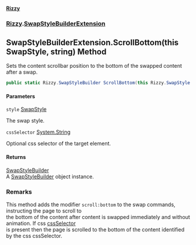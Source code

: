 #### [Rizzy](index 'index')
### [Rizzy](Rizzy 'Rizzy').[SwapStyleBuilderExtension](Rizzy.SwapStyleBuilderExtension 'Rizzy.SwapStyleBuilderExtension')

## SwapStyleBuilderExtension.ScrollBottom(this SwapStyle, string) Method

Sets the content scrollbar position to the bottom of the swapped content after a swap.

```csharp
public static Rizzy.SwapStyleBuilder ScrollBottom(this Rizzy.SwapStyle style, string? cssSelector=null);
```
#### Parameters

<a name='Rizzy.SwapStyleBuilderExtension.ScrollBottom(thisRizzy.SwapStyle,string).style'></a>

`style` [SwapStyle](Rizzy.SwapStyle 'Rizzy.SwapStyle')

The swap style.

<a name='Rizzy.SwapStyleBuilderExtension.ScrollBottom(thisRizzy.SwapStyle,string).cssSelector'></a>

`cssSelector` [System.String](https://docs.microsoft.com/en-us/dotnet/api/System.String 'System.String')

Optional css selector of the target element.

#### Returns
[SwapStyleBuilder](Rizzy.SwapStyleBuilder 'Rizzy.SwapStyleBuilder')  
A [SwapStyleBuilder](Rizzy.SwapStyleBuilder 'Rizzy.SwapStyleBuilder') object instance.

### Remarks
This method adds the modifier `scroll:bottom` to the swap commands, instructing the page to scroll to  
the bottom of the content after content is swapped immediately and without animation. If css [cssSelector](Rizzy.SwapStyleBuilderExtension.ScrollBottom(thisRizzy.SwapStyle,string)#Rizzy.SwapStyleBuilderExtension.ScrollBottom(thisRizzy.SwapStyle,string).cssSelector 'Rizzy.SwapStyleBuilderExtension.ScrollBottom(this Rizzy.SwapStyle, string).cssSelector')  
is present then the page is scrolled to the bottom of the content identified by the css cssSelector.